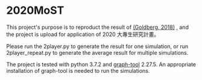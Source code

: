 # 2020MoST

This project's purpose is to reproduct the result of [(Goldberg, 2018)](https://journals.sagepub.com/doi/abs/10.1177/0003122418797576) , and the project is upload for application of 2020 大專生研究計畫。

Please run the 2player.py to generate the result for one simulation, or run 2player_repeat.py to generate the average result for multiple simulations. 

The project is tested with python 3.7.2 and [graph-tool](https://graph-tool.skewed.de) 2.27.5. An appropriate installation of graph-tool is needed to run the simulations. 
